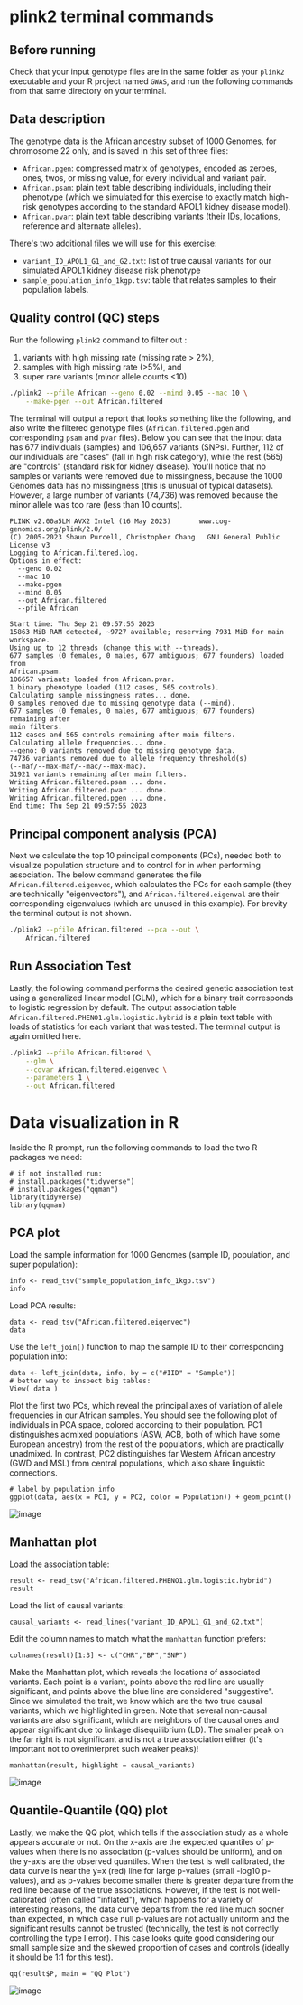 # plink2 terminal commands

## Before running

Check that your input genotype files are in the same folder as your `plink2` executable and your R project named `GWAS`, and run the following commands from that same directory on your terminal.

## Data description

The genotype data is the African ancestry subset of 1000 Genomes, for chromosome 22 only, and is saved in this set of three files:

- `African.pgen`: compressed matrix of genotypes, encoded as zeroes, ones, twos, or missing value, for every individual and variant pair.
- `African.psam`: plain text table describing individuals, including their phenotype (which we simulated for this exercise to exactly match high-risk genotypes according to the standard APOL1 kidney disease model).
- `African.pvar`: plain text table describing variants (their IDs, locations, reference and alternate alleles).

There's two additional files we will use for this exercise:

- `variant_ID_APOL1_G1_and_G2.txt`: list of true causal variants for our simulated APOL1 kidney disease risk phenotype
- `sample_population_info_1kgp.tsv`: table that relates samples to their population labels.

## Quality control (QC) steps

Run the following `plink2` command to filter out :

1. variants with high missing rate (missing rate > 2%), 
2. samples with high missing rate (>5%), and 
3. super rare variants (minor allele counts <10).

```bash
./plink2 --pfile African --geno 0.02 --mind 0.05 --mac 10 \
	--make-pgen --out African.filtered
```
The terminal will output a report that looks something like the following, and also write the filtered genotype files (`African.filtered.pgen` and corresponding `psam` and `pvar` files).  Below you can see that the input data has 677 individuals (samples) and 106,657 variants (SNPs).  Further, 112 of our individuals are "cases" (fall in high risk category), while the rest (565) are "controls" (standard risk for kidney disease).  You'll notice that no samples or variants were removed due to missingness, because the 1000 Genomes data has no missingness (this is unusual of typical datasets).  However, a large number of variants (74,736) was removed because the minor allele was too rare (less than 10 counts).
```
PLINK v2.00a5LM AVX2 Intel (16 May 2023)       www.cog-genomics.org/plink/2.0/
(C) 2005-2023 Shaun Purcell, Christopher Chang   GNU General Public License v3
Logging to African.filtered.log.
Options in effect:
  --geno 0.02
  --mac 10
  --make-pgen
  --mind 0.05
  --out African.filtered
  --pfile African

Start time: Thu Sep 21 09:57:55 2023
15863 MiB RAM detected, ~9727 available; reserving 7931 MiB for main workspace.
Using up to 12 threads (change this with --threads).
677 samples (0 females, 0 males, 677 ambiguous; 677 founders) loaded from
African.psam.
106657 variants loaded from African.pvar.
1 binary phenotype loaded (112 cases, 565 controls).
Calculating sample missingness rates... done.
0 samples removed due to missing genotype data (--mind).
677 samples (0 females, 0 males, 677 ambiguous; 677 founders) remaining after
main filters.
112 cases and 565 controls remaining after main filters.
Calculating allele frequencies... done.
--geno: 0 variants removed due to missing genotype data.
74736 variants removed due to allele frequency threshold(s)
(--maf/--max-maf/--mac/--max-mac).
31921 variants remaining after main filters.
Writing African.filtered.psam ... done.
Writing African.filtered.pvar ... done.
Writing African.filtered.pgen ... done.
End time: Thu Sep 21 09:57:55 2023
```

## Principal component analysis (PCA)

Next we calculate the top 10 principal components (PCs), needed both to visualize population structure and to control for in when performing association.
The below command generates the file `African.filtered.eigenvec`, which calculates the PCs for each sample (they are technically "eigenvectors"), and `African.filtered.eigenval` are their corresponding eigenvalues (which are unused in this example).
For brevity the terminal output is not shown.
```bash
./plink2 --pfile African.filtered --pca --out \
	African.filtered
```

## Run Association Test

Lastly, the following command performs the desired genetic association test using a generalized linear model (GLM), which for a binary trait corresponds to logistic regression by default.
The output association table `African.filtered.PHENO1.glm.logistic.hybrid` is a plain text table with loads of statistics for each variant that was tested.
The terminal output is again omitted here.
```bash
./plink2 --pfile African.filtered \
    --glm \
    --covar African.filtered.eigenvec \
	--parameters 1 \
	--out African.filtered
```


# Data visualization in R

Inside the R prompt, run the following commands to load the two R packages we need:
```{r}
# if not installed run: 
# install.packages("tidyverse")
# install.packages("qqman")
library(tidyverse)
library(qqman)
```

## PCA plot

Load the sample information for 1000 Genomes (sample ID, population, and super population):
```{r}
info <- read_tsv("sample_population_info_1kgp.tsv")
info
```
Load PCA results:
```{r}
data <- read_tsv("African.filtered.eigenvec")
data
```
Use the `left_join()` function to map the sample ID to their corresponding population info:
```{r}
data <- left_join(data, info, by = c("#IID" = "Sample"))
# better way to inspect big tables:
View( data )
```
Plot the first two PCs, which reveal the principal axes of variation of allele frequencies in our African samples.  You should see the following plot of individuals in PCA space, colored according to their population.  PC1 distinguishes admixed populations (ASW, ACB, both of which have some European ancestry) from the rest of the populations, which are practically unadmixed.  In contrast, PC2 distinguishes far Western African ancestry (GWD and MSL) from central populations, which also share linguistic connections.
```{r}
# label by population info
ggplot(data, aes(x = PC1, y = PC2, color = Population)) + geom_point()
```
![image](https://github.com/OchoaLab/genomic-modules/assets/53951161/a445926a-ca23-421f-8d56-4d5a2f9489ed)


## Manhattan plot

Load the association table:
```{r}
result <- read_tsv("African.filtered.PHENO1.glm.logistic.hybrid")
result
```
Load the list of causal variants:
```{r}
causal_variants <- read_lines("variant_ID_APOL1_G1_and_G2.txt")
```
Edit the column names to match what the `manhattan` function prefers:
```{r}
colnames(result)[1:3] <- c("CHR","BP","SNP")
```
Make the Manhattan plot, which reveals the locations of associated variants.  Each point is a variant, points above the red line are usually significant, and points above the blue line are considered "suggestive".  Since we simulated the trait, we know which are the two true causal variants, which we highlighted in green.  Note that several non-causal variants are also significant, which are neighbors of the causal ones and appear significant due to linkage disequilibrium (LD).  The smaller peak on the far right is not significant and is not a true association either (it's important not to overinterpret such weaker peaks)!
```{r}
manhattan(result, highlight = causal_variants)
```
![image](https://github.com/OchoaLab/genomic-modules/assets/53951161/77b69b3e-347f-4e0c-8bde-d1756d57473f)


## Quantile-Quantile (QQ) plot

Lastly, we make the QQ plot, which tells if the association study as a whole appears accurate or not.
On the x-axis are the expected quantiles of p-values when there is no association (p-values should be uniform), and on the y-axis are the observed quantiles.
When the test is well calibrated, the data curve is near the y=x (red) line for large p-values (small -log10 p-values), and as p-values become smaller there is greater departure from the red line because of the true associations.
However, if the test is not well-calibrated (often called "inflated"), which happens for a variety of interesting reasons, the data curve departs from the red line much sooner than expected, in which case null p-values are not actually uniform and the significant results cannot be trusted (technically, the test is not correctly controlling the type I error).
This case looks quite good considering our small sample size and the skewed proportion of cases and controls (ideally it should be 1:1 for this test).
```{r}
qq(result$P, main = "QQ Plot")
```
![image](https://github.com/OchoaLab/genomic-modules/assets/53951161/0c4d12e6-6e74-4e51-99b4-f1350d6e3f72)


